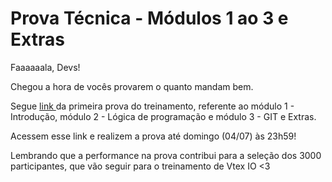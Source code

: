 # Prova Técnica - Módulos 1 ao 3 e Extras

Faaaaaala, Devs!

Chegou a hora de vocês provarem o quanto mandam bem.

Segue [link ](https://gama-academy20.typeform.com/to/iJarK2uK)da primeira prova do treinamento, referente ao módulo 1 -  Introdução, módulo 2 -  Lógica de programação e módulo 3 - GIT e Extras.

Acessem esse link e realizem a prova até domingo (04/07) às 23h59!

Lembrando que a performance na prova contribui para a seleção dos 3000 participantes, que vão seguir para o treinamento de Vtex IO <3



